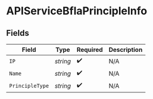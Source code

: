 # APIServiceBflaPrincipleInfo


## Fields

| Field              | Type               | Required           | Description        |
| ------------------ | ------------------ | ------------------ | ------------------ |
| `IP`               | *string*           | :heavy_check_mark: | N/A                |
| `Name`             | *string*           | :heavy_check_mark: | N/A                |
| `PrincipleType`    | *string*           | :heavy_check_mark: | N/A                |
